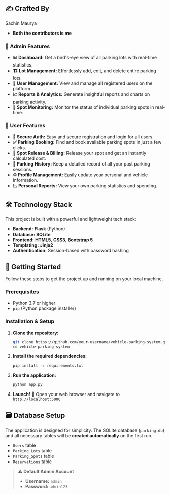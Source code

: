## ✍️ Crafted By
Sachin Maurya 
* **Both the contributors is me**

### 👑 Admin Features

  * **📊 Dashboard:** Get a bird's-eye view of all parking lots with real-time statistics.
  * **🏗️ Lot Management:** Effortlessly add, edit, and delete entire parking lots.
  * **👥 User Management:** View and manage all registered users on the platform.
  * **📈 Reports & Analytics:** Generate insightful reports and charts on parking activity.
  * **🚗 Spot Monitoring:** Monitor the status of individual parking spots in real-time.

### 👤 User Features

  * **🔐 Secure Auth:** Easy and secure registration and login for all users.
  * **✅ Parking Booking:** Find and book available parking spots in just a few clicks.
  * **💸 Spot Release & Billing:** Release your spot and get an instantly calculated cost.
  * **📜 Parking History:** Keep a detailed record of all your past parking sessions.
  * **⚙️ Profile Management:** Easily update your personal and vehicle information.
  * **📉 Personal Reports:** View your own parking statistics and spending.



## 🛠️ Technology Stack

This project is built with a powerful and lightweight tech stack:

  * **Backend:** **Flask** (Python)
  * **Database:** **SQLite**
  * **Frontend:** **HTML5**, **CSS3**, **Bootstrap 5**
  * **Templating:** **Jinja2**
  * **Authentication:** Session-based with password hashing



## 🚀 Getting Started

Follow these steps to get the project up and running on your local machine.

### Prerequisites

  * Python 3.7 or higher
  * `pip` (Python package installer)

### Installation & Setup

1.  **Clone the repository:**

    ```sh
    git clone https://github.com/your-username/vehicle-parking-system.git
    cd vehicle-parking-system
    ```

2.  **Install the required dependencies:**

    ```sh
    pip install -r requirements.txt
    ```

3.  **Run the application:**

    ```sh
    python app.py
    ```

4.  **Launch\!** 🚀
    Open your web browser and navigate to `http://localhost:5000`



## 🗃️ Database Setup

The application is designed for simplicity. The SQLite database (`parking.db`) and all necessary tables will be **created automatically** on the first run.

  * `Users` table
  * `Parking_Lots` table
  * `Parking_Spots` table
  * `Reservations` table

> **⚠️ Default Admin Account**
>
>   * **Username:** `admin`
>   * **Password:** `admin123`




